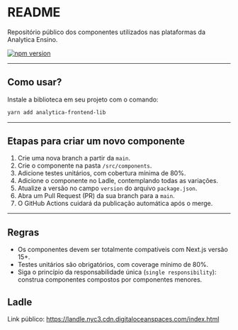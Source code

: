 # README

Repositório público dos componentes utilizados nas plataformas da Analytica Ensino.

[![npm version](https://img.shields.io/npm/v/analytica-frontend-lib)](https://www.npmjs.com/package/analytica-frontend-lib)

---

## Como usar?

Instale a biblioteca em seu projeto com o comando:

```bash
yarn add analytica-frontend-lib
```

---

## Etapas para criar um novo componente

1. Crie uma nova branch a partir da `main`.
2. Crie o componente na pasta `/src/components`.
3. Adicione testes unitários, com cobertura mínima de 80%.
4. Adicione o componente no Ladle, contemplando todas as variações.
5. Atualize a versão no campo `version` do arquivo `package.json`.
6. Abra um Pull Request (PR) da sua branch para a `main`.
7. O GitHub Actions cuidará da publicação automática após o merge.

---

## Regras

- Os componentes devem ser totalmente compatíveis com Next.js versão 15+.
- Testes unitários são obrigatórios, com coverage mínimo de 80%.
- Siga o princípio da responsabilidade única (`single responsibility`): construa componentes compostos por componentes menores.

## Ladle

Link público:
https://landle.nyc3.cdn.digitaloceanspaces.com/index.html
